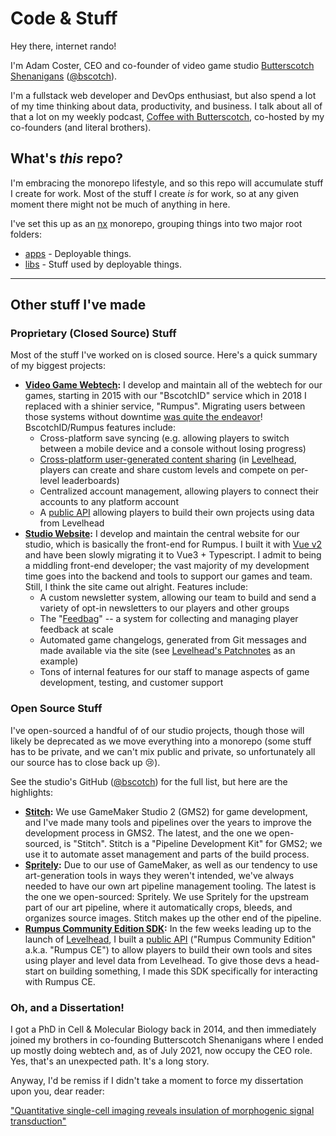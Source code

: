 # Code & Stuff

Hey there, internet rando!

I'm Adam Coster, CEO and co-founder of video game studio [Butterscotch Shenanigans](https://www.bscotch.net/about#adam-coster) ([@bscotch](https://github.com/bscotch)).

I'm a fullstack web developer and DevOps enthusiast, but also spend a lot of my time thinking about data, productivity, and business. I talk about all of that a lot on my weekly podcast, [Coffee with Butterscotch](https://podcast.bscotch.net), co-hosted by my co-founders (and literal brothers).

## What's *this* repo?

I'm embracing the monorepo lifestyle, and so this repo will accumulate stuff I create for work. Most of the stuff I create *is* for work, so at any given moment there might not be much of anything in here.

I've set this up as an [nx](https://nx.dev) monorepo, grouping things into two major root folders:

- [apps](/apps) - Deployable things.
- [libs](/libs) - Stuff used by deployable things.

---

## Other stuff I've made

### Proprietary (Closed Source) Stuff

Most of the stuff I've worked on is closed source. Here's a quick summary of my biggest projects:

- **[Video Game Webtech](https://www.bscotch.net/games):** I develop and maintain all of the webtech for our games, starting in 2015 with our "BscotchID" service which in 2018 I replaced with a shinier service, "Rumpus". Migrating users between those systems without downtime [was quite the endeavor](https://wellactually.fyi/articles/tech-debt-the-bill-comes-due)! BscotchID/Rumpus features include:
  - Cross-platform save syncing (e.g. allowing players to switch between a mobile device and a console without losing progress)
  - [Cross-platform user-generated content sharing](https://aws.amazon.com/blogs/gametech/a-platformer-maker-made-for-every-platform/) (in [Levelhead](https://www.bscotch.net/games/levelhead), players can create and share custom levels and compete on per-level leaderboards)
  - Centralized account management, allowing players to connect their accounts to any platform account
  - A [public API](https://beta.bscotch.net/api/docs/community-edition/) allowing players to build their own projects using data from Levelhead
- **[Studio Website](https://www.bscotch.net):** I develop and maintain the central website for our studio, which is basically the front-end for Rumpus. I built it with [Vue v2](https://github.com/vuejs/vue) and have been slowly migrating it to Vue3 + Typescript. I admit to being a middling front-end developer; the vast majority of my development time goes into the backend and tools to support our games and team. Still, I think the site came out alright. Features include:
  - A custom newsletter system, allowing our team to build and send a variety of opt-in newsletters to our players and other groups
  - The "[Feedbag](https://www.bscotch.net/feedbag)" -- a system for collecting and managing player feedback at scale
  - Automated game changelogs, generated from Git messages and made available via the site (see [Levelhead's Patchnotes](https://www.bscotch.net/games/levelhead/patchnotes) as an example)
  - Tons of internal features for our staff to manage aspects of game development, testing, and customer support

### Open Source Stuff

I've open-sourced a handful of of our studio projects, though those will likely be deprecated as we move everything into a monorepo (some stuff has to be private, and we can't mix public and private, so unfortunately all our source has to close back up 😢).

See the studio's GitHub ([@bscotch](https://github.com/bscotch)) for the full list, but here are the highlights:

- **[Stitch](https://github.com/bscotch/stitch#readme):** We use GameMaker Studio 2 (GMS2) for game development, and I've made many tools and pipelines over the years to improve the development process in GMS2. The latest, and the one we open-sourced, is "Stitch". Stitch is a "Pipeline Development Kit" for GMS2; we use it to automate asset management and parts of the build process.
- **[Spritely](https://github.com/bscotch/spritely#readme):** Due to our use of GameMaker, as well as our tendency to use art-generation tools in ways they weren't intended, we've always needed to have our own art pipeline management tooling. The latest is the one we open-sourced: Spritely. We use Spritely for the upstream part of our art pipeline, where it automatically crops, bleeds, and organizes source images. Stitch makes up the other end of the pipeline.
- **[Rumpus Community Edition SDK](https://github.com/bscotch/rumpus-ce#readme):** In the few weeks leading up to the launch of [Levelhead](https://www.bscotch.net/games/levelhead), I built a [public API](https://beta.bscotch.net/api/docs/community-edition/) ("Rumpus Community Edition" a.k.a. "Rumpus CE") to allow players to build their own tools and sites using player and level data from Levelhead. To give those devs a head-start on building something, I made this SDK specifically for interacting with Rumpus CE.

### Oh, and a Dissertation!

I got a PhD in Cell & Molecular Biology back in 2014, and then immediately joined my brothers in co-founding Butterscotch Shenanigans where I ended up mostly doing webtech and, as of July 2021, now occupy the CEO role. Yes, that's an unexpected path. It's a long story.

Anyway, I'd be remiss if I didn't take a moment to force my dissertation upon you, dear reader:

["Quantitative single-cell imaging reveals insulation of morphogenic signal transduction"](https://github.com/adam-coster/dissertation#readme)
